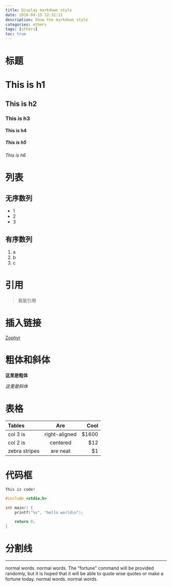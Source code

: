 ```yaml
---
title: Display markdown style
date: 2018-04-15 12:32:11
description: Show the markdown style
categories: others
tags: [others]
toc: true
---
```


# 标题

# This is h1

## This is h2

### This is h3

#### This is h4

##### This is h5

###### This is h6

# 列表

## 无序数列

* 1
* 2
* 3

## 有序数列

1. a
2. b
3. c

# 引用

> 我是引用

# 插入链接

[Zophyr](http://zophyr.com)

# 粗体和斜体

**这里是粗体**

*这里是斜体*

# 表格

| Tables | Are | Cool |
| :------------- | :-------------: | -----: |
| col 3 is | right-aligned | $1600 |
| col 2 is | centered | $12 |
| zebra stripes | are neat | $1 |

# 代码框

`This is code!`

```c
#include <stdio.h>

int main() {
    printf("%s", "hello world\n");

    return 0;
}
```

# 分割线

***


normal words.
normal words.
The “fortune” command will be provided randomly, but it is hoped that it will be able to quote wise quotes or make a fortune today.
normal words.
normal words.

